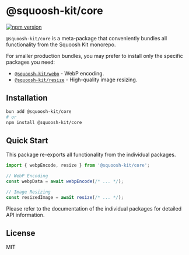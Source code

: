 # @squoosh-kit/core

[![npm version](https://badge.fury.io/js/%40squoosh-kit%2Fcore.svg)](https://badge.fury.io/js/%40squoosh-kit%2Fcore)

`@squoosh-kit/core` is a meta-package that conveniently bundles all functionality from the Squoosh Kit monorepo.

For smaller production bundles, you may prefer to install only the specific packages you need:

- [`@squoosh-kit/webp`](https://www.npmjs.com/package/@squoosh-kit/webp) - WebP encoding.
- [`@squoosh-kit/resize`](https://www.npmjs.com/package/@squoosh-kit/resize) - High-quality image resizing.

## Installation

```bash
bun add @squoosh-kit/core
# or
npm install @squoosh-kit/core
```

## Quick Start

This package re-exports all functionality from the individual packages.

```typescript
import { webpEncode, resize } from '@squoosh-kit/core';

// WebP Encoding
const webpData = await webpEncode(/* ... */);

// Image Resizing
const resizedImage = await resize(/* ... */);
```

Please refer to the documentation of the individual packages for detailed API information.

## License

MIT
